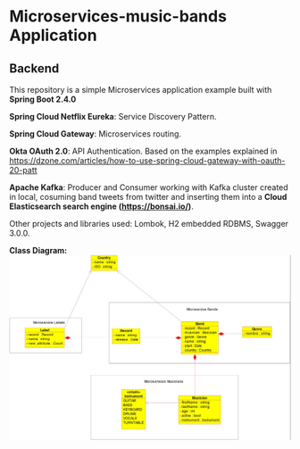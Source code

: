 # Microservices-music-bands Application

## Backend
This repository is a simple Microservices application example built with **Spring Boot 2.4.0**

**Spring Cloud Netflix Eureka**: Service Discovery Pattern.

**Spring Cloud Gateway**: Microservices routing.

**Okta OAuth 2.0**: API Authentication. Based on the examples explained in https://dzone.com/articles/how-to-use-spring-cloud-gateway-with-oauth-20-patt

**Apache Kafka**: Producer and Consumer working with Kafka cluster created in local, cosuming band tweets from twitter and inserting them into a **Cloud Elasticsearch search engine (https://bonsai.io/)**. 

Other projects and libraries used: Lombok, H2 embedded RDBMS, Swagger 3.0.0.


**Class Diagram:**
![Alt text](/class_diagram.jpeg?raw=true "Class diagram")
